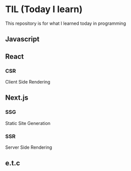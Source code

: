 # TIL (Today I learn)
This repository is for what I learned today in programming

## Javascript

## React

### CSR
Client Side Rendering

## Next.js

### SSG
Static Site Generation
### SSR
Server Side Rendering

## e.t.c
